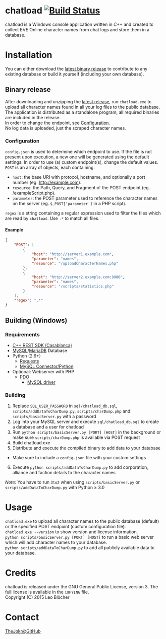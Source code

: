 # chatload [![Build Status](https://travis-ci.org/TheJokr/chatload.svg?branch=master)](https://travis-ci.org/TheJokr/chatload)
chatload is a Windows console application written in C++ and created to collect EVE Online character names from chat logs and store them in a database.

# Installation
You can either download the [latest binary release](https://github.com/TheJokr/chatload/releases/latest) to contribute to any existing database or build it yourself (including your own database).

## Binary release
After downloading and unzipping the [latest release](https://github.com/TheJokr/chatload/releases/latest), run `chatload.exe` to upload all character names found in all your log files to the public database.  
The application is distributed as a standalone program, all required binaries are included in the release.  
In order to change the endpoint, see [Configuration](#configuration).  
No log data is uploaded, just the scraped character names.

### Configuration
`config.json` is used to determine which endpoint to use.
If the file is not present upon execution, a new one will be generated using the default settings.
In order to use (a) custom endpoint(s), change the default values.  
`POST` is an array of objects, each containing:
- `host`: the base URI with protocol, hostname, and optionally a port number (eg. http://example.com).
- `resource`: the Path, Query, and Fragment of the POST endpoint (eg. /exampleScript.php).
- `parameter`: the POST parameter used to reference the character names on the server (eg. `$_POST['parameter']` in a PHP script).

`regex` is a string containing a regular expression used to filter the files which are read by `chatload`. Use `.*` to match all files.

#### Example
```json
{
    "POST": [
        {
            "host": "http://server1.example.com",
            "parameter": "names",
            "resource": "/uploadCharacterNames.php"
        },
        {
            "host": "http://server2.example.com:8080",
            "parameter": "names",
            "resource": "/scripts/statistics.php"
        }
    ],
    "regex": ".*"
}
```

## Building (Windows)
### Requirements
- [C++ REST SDK (Casablanca)](http://casablanca.codeplex.com/)
- [MySQL](http://www.mysql.com/)/[MariaDB](http://mariadb.org/) Database
- Python (2.6+)
  - [Requests](http://docs.python-requests.org/en/latest/)
  - [MySQL Connector/Python](http://dev.mysql.com/doc/connector-python/en/index.html)
- Optional: Webserver with PHP
  - [PDO](http://php.net/manual/en/book.pdo.php)
    - [MySQL driver](http://php.net/manual/en/ref.pdo-mysql.php)

### Building
1. Replace `SQL_USER_PASSWORD` in `sql/chatload_db.sql`, `scripts/addDataToCharDump.py`,  `scripts/charDump.php` and `scripts/basicServer.py` with a password
2. Log into your MySQL server and execute `sql/chatload_db.sql` to create a database and a user for chatload
3. Run `python scripts/basicServer.py [PORT] [HOST]` in the background or make sure `scripts/charDump.php` is available via POST request
4. Build chatload.exe
5. Distribute and execute the compiled binary to add data to your database
  - Make sure to include a `config.json` file with your custom settings
6. Execute `python scripts/addDataToCharDump.py` to add corporation, alliance and faction details to the character names

*Note*: You have to run `3to2` when using `scripts/basicServer.py` or `scripts/addDataToCharDump.py` with Python &ge; 3.0

# Usage
`chatload.exe` to upload all character names to the public database (default) or the specified POST endpoint (custom configuration file).  
`chatload.exe --version` to show version and license information.  
`python scripts/basicServer.py [PORT] [HOST]` to run a basic web server which will add character names to your database.  
`python scripts/addDataToCharDump.py` to add all publicly available data to your database.

# Credits
chatload is released under the GNU General Public License, version 3. The full license is available in the `COPYING` file.  
Copyright (C) 2015  Leo Bl&ouml;cher

# Contact
[TheJokr@GitHub](https://github.com/TheJokr)
